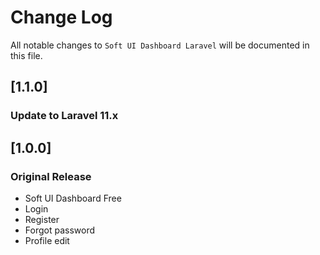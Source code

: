 # Change Log
All notable changes to `Soft UI Dashboard Laravel` will be documented in this file.

## [1.1.0]
### Update to Laravel 11.x

## [1.0.0]
### Original Release
- Soft UI Dashboard Free
- Login
- Register
- Forgot password
- Profile edit
